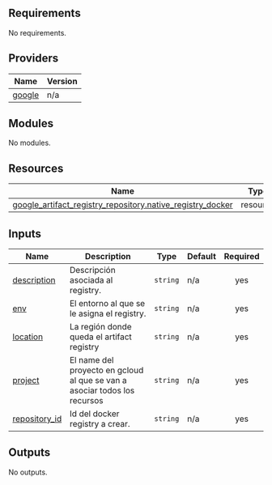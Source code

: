 ## Requirements

No requirements.

## Providers

| Name                                                      | Version |
| --------------------------------------------------------- | ------- |
| <a name="provider_google"></a> [google](#provider_google) | n/a     |

## Modules

No modules.

## Resources

| Name                                                                                                                                                                      | Type     |
| ------------------------------------------------------------------------------------------------------------------------------------------------------------------------- | -------- |
| [google_artifact_registry_repository.native_registry_docker](https://registry.terraform.io/providers/hashicorp/google/latest/docs/resources/artifact_registry_repository) | resource |

## Inputs

| Name                                                                     | Description                                                               | Type     | Default | Required |
| ------------------------------------------------------------------------ | ------------------------------------------------------------------------- | -------- | ------- | :------: |
| <a name="input_description"></a> [description](#input_description)       | Descripción asociada al registry.                                         | `string` | n/a     |   yes    |
| <a name="input_env"></a> [env](#input_env)                               | El entorno al que se le asigna el registry.                               | `string` | n/a     |   yes    |
| <a name="input_location"></a> [location](#input_location)                | La región donde queda el artifact registry                                | `string` | n/a     |   yes    |
| <a name="input_project"></a> [project](#input_project)                   | El name del proyecto en gcloud al que se van a asociar todos los recursos | `string` | n/a     |   yes    |
| <a name="input_repository_id"></a> [repository_id](#input_repository_id) | Id del docker registry a crear.                                           | `string` | n/a     |   yes    |

## Outputs

No outputs.
